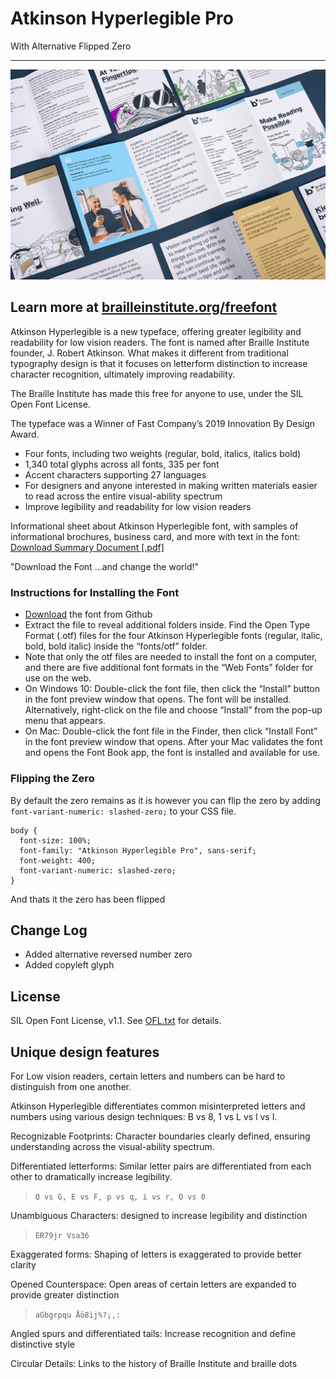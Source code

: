 # Atkinson Hyperlegible Pro

With Alternative Flipped Zero

---

![Brochure Overview](docs/BIA_Brochure-Overview.jpg)

## Learn more at [brailleinstitute.org/freefont](https://brailleinstitute.org/freefont)

Atkinson Hyperlegible is a new typeface, offering greater legibility and readability for low vision readers.
The font is named after Braille Institute founder, J. Robert Atkinson. What makes it different from traditional
typography design is that it focuses on letterform distinction to increase character recognition, ultimately
improving readability.

The Braille Institute has made this free for anyone to use, under the SIL Open Font License.

The typeface was a Winner of Fast Company’s 2019 Innovation By Design Award.

* Four fonts, including two weights (regular, bold, italics, italics bold)
* 1,340 total glyphs across all fonts, 335 per font
* Accent characters supporting 27 languages
* For designers and anyone interested in making written materials easier to read across the entire visual-ability spectrum
* Improve legibility and readability for low vision readers

Informational sheet about Atkinson Hyperlegible font, with samples of informational brochures, business card, and more with text in the font: [Download Summary Document [.pdf]](docs/BIA_AtkinsonHyerlegible-Specimen_2020-02-10.pdf)

"Download the Font …and change the world!"

### Instructions for Installing the Font

* [Download](https://github.com/jacobxperez/atkinson-hyperlegible-pro/archive/refs/heads/main.zip) the font from Github
* Extract the file to reveal additional folders inside. Find the Open Type Format (.otf) files for the four Atkinson Hyperlegible fonts (regular, italic, bold, bold italic) inside the “fonts/otf” folder.
* Note that only the otf files are needed to install the font on a computer, and there are five additional font formats in the “Web Fonts” folder for use on the web.
* On Windows 10: Double-click the font file, then click the “Install” button in the font preview window that opens. The font will be installed. Alternatively, right-click on the file and choose “Install” from the pop-up menu that appears.
* On Mac: Double-click the font file in the Finder, then click “Install Font” in the font preview window that opens. After your Mac validates the font and opens the Font Book app, the font is installed and available for use.

### Flipping the Zero

By default the zero remains as it is however you can flip the zero by adding
`font-variant-numeric: slashed-zero;` to your CSS file.

    body {
      font-size: 100%;
      font-family: "Atkinson Hyperlegible Pro", sans-serif;
      font-weight: 400;
      font-variant-numeric: slashed-zero;
    }

And thats it the zero has been flipped

## Change Log

* Added alternative reversed number zero
* Added copyleft glyph

## License

SIL Open Font License, v1.1. See [OFL.txt](OFL.txt) for details.

## Unique design features

For Low vision readers, certain letters and numbers can be hard to distinguish from one another.

Atkinson Hyperlegible differentiates common misinterpreted letters and numbers using various design techniques: B vs 8, 1 vs L vs l vs I.

Recognizable Footprints: Character boundaries clearly defined, ensuring understanding across the visual-ability spectrum.

Differentiated letterforms: Similar letter pairs are differentiated from each other to dramatically increase legibility.

> `Q vs G, E vs F, p vs q, i vs r, O vs 0`

Unambiguous Characters: designed to increase legibility and distinction

> `ER79jr Vsa36`

Exaggerated forms: Shaping of letters is exaggerated to provide better clarity

Opened Counterspace: Open areas of certain letters are expanded to provide greater distinction

> `aGbgrpqu Åö8ij%?¡,:`

Angled spurs and differentiated tails: Increase recognition and define distinctive style

Circular Details: Links to the history of Braille Institute and braille dots
